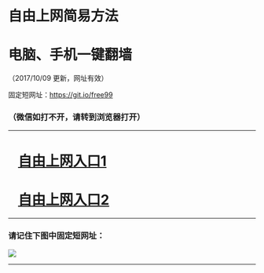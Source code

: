﻿# 自由上网简易方法

# 电脑、手机一键翻墙

（2017/10/09 更新，网址有效）

固定短网址：https://git.io/free99

### （微信如打不开，请转到浏览器打开）


***





# &nbsp;&nbsp; <a href="http://ft157537144.fwq-tz-1001.info/fwqtz01.html?t=100900110662 " target="_blank">自由上网入口1</a>
# &nbsp;&nbsp; <a href="http://ft2989630475.fwq-tz-1002.info/fwqtz02.html?t=10090018402 " target="_blank">自由上网入口2</a>
***

### 请记住下图中固定短网址：

<img src="https://s3-us-west-2.amazonaws.com/fwq-1001/yjfq-20170905okok.png" /> 


***

